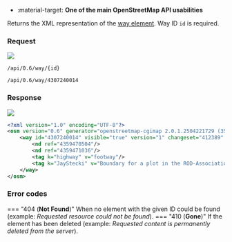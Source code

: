 <div class="grid cards" markdown>

- :material-target: **One of the main OpenStreetMap API usabilities**

</div>

Returns the XML representation of the [way element](../general_information/elements.md#elements-description). Way ID `id` is required.

### Request

![](https://img.shields.io/badge/GET-green)

```
/api/0.6/way/{id}
```

``` title="Example body request for way with ID"
/api/0.6/way/4307240014
```

### Response

![](https://img.shields.io/badge/Response-200%20OK-brightgreen)

``` xml linenums="1" hl_lines="3-8"
<?xml version="1.0" encoding="UTF-8"?>
<osm version="0.6" generator="openstreetmap-cgimap 2.0.1.2504221729 (3523571 faffy.openstreetmap.org)" copyright="OpenStreetMap and contributors" attribution="http://www.openstreetmap.org/copyright" license="http://opendatacommons.org/licenses/odbl/1-0/">
    <way id="4307240014" visible="true" version="1" changeset="412389" timestamp="2025-04-23T13:48:42Z" user="JayStecki" uid="22098">
        <nd ref="4359470504"/>
        <nd ref="4359471036"/>
        <tag k="highway" v="footway"/>
        <tag k="JayStecki" v="Boundary for a plot in the ROD-Association garden"/>
    </way>
</osm>
```

### Error codes

=== "404 (**Not Found**)"
    When no element with the given ID could be found (example: *Requested resource could not be found*).
=== "410 (**Gone**)"
    If the element has been deleted (example: *Requested content is permanently deleted from the server*).